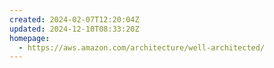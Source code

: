 ```yaml
---
created: 2024-02-07T12:20:04Z
updated: 2024-12-10T08:33:20Z
homepage:
  - https://aws.amazon.com/architecture/well-architected/
---
```

